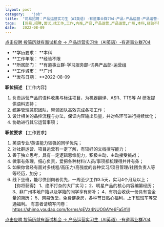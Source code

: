 ```yaml
---
layout:	post
category:	"job"
title:	"网易招聘：产品运营实习生（AI英语）-有道事业群704-产品-产品运营-产品运营-广州本科经验不限"
tags:	[网易,招聘,面试,找工作,工作,内推,产品,产品运营,产品运营,广州,本科,经验不限]
date:	2022-08-09
---
```


[点击应聘 投简历就有面试机会 -> 产品运营实习生（AI英语）-有道事业群704](http://mobile.bole.netease.com/bole/boleDetail?id=39799&employeeId=346f03c3cda5f04c&key=all)



- **学历要求： **本科
- **工作年限： **经验不限
- **所属部门： **有道事业群-学习服务部-词典产品部-运营组
- **工作城市： **广州
- **发布日期： **2022-08-09



**职位描述**
【工作内容】
1. 负责运营产品的语料收集与标注项目，为机器翻译、ASR、TTS等 AI 研发提供语料支持；
2. 统筹管理兼职团队，带领团队高效完成各项工作；
3. 设计相关的品控流程与办法，保证内容输出质量，并对各环节进行持续优化；
4. 协助进行其它运营事项；



**职位要求**
【工作要求】
1. 英语专业/英语能力较强的同学优先；
2. 对社群运营、项目运营有一定了解，有较好的文档撰写能力；
3. 善于独立思考，具有一定逻辑思维能力，积极主动，主动接受挑战；
4. 做事有条理，细心负责，爱把各种材料/人员/事项都梳理得井井有条；
5. 如果你曾经有面对多线程/高压力/高强度的各种实习/项目管理/社团负责人等等经历，加分；
6. 线下坐班，能尽快到岗者优先，一周至少工作3.5天，实习4个月及以上；
【你将获得】
1、绝不打杂的大厂实习； 
2、明星产品的核心内容编纂经历；
3、非广州本地户籍以及学籍的同学享有房补；
4、有机会收获一份具有含金量的简历； 
5、网易饭堂，免费健身房，各种节日贴心福利，上下班班车等交通福利。
有意者请填写问卷：https://shimo.youdao.com/forms/qEVz4NUOGAYe6Fa5/fill



[点击应聘 投简历就有面试机会 -> 产品运营实习生（AI英语）-有道事业群704](http://mobile.bole.netease.com/bole/boleDetail?id=39799&employeeId=346f03c3cda5f04c&key=all)